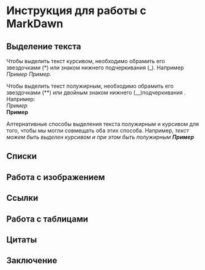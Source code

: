 # Инструкция для работы с MarkDawn 

## Выделение текста 

Чтобы выделить текст курсивом, необходимо обрамить его звездочками (*) или знаком нижнего подчеркивания (_). Например *Пример* _Пример_.

Чтобы выделить текст полужирным, необходимо обрамить его звездочками (**) или двойным знаком нижнего (__)подчеркивания  . Например:                 
*Пример*    
__Пример__

Алтернативные способы выделения текста полужирным и курсивом для того, чтобы мы могли совмещать оба этих способа. Например, _текст можем быть выделен курсивом и при этом быть полужирным **Пример**_

## Списки

##  Работа с изображением

## Ссылки

## Работа с таблицами

## Цитаты

## Заключение

